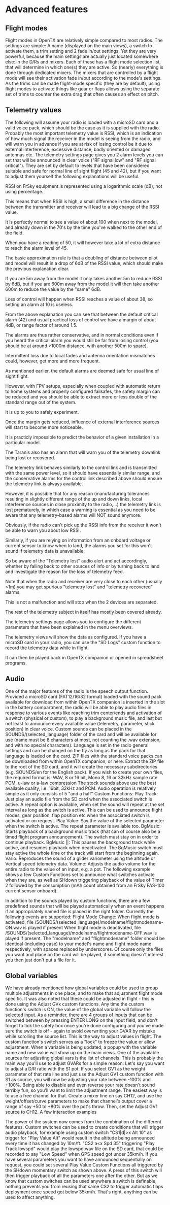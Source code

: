 # Advanced features

## Flight modes

Flight modes in OpenTX are relatively simple compared to most radios. The settings are simple: A name (displayed on the main views), a switch to activate them, a trim setting and 2 fade in/out settings. Yet they are very powerful, because the main settings are actually just located somewhere else: in the D/Rs and mixers. Each of these has a flight mode selection list, that will determine in which one(s) they are active. So (nearly) everything is done through dedicated mixers. The mixers that are controlled by a flight mode will see their activation fade in/out according to the mode's settings. As the trims can be made flight-mode specific (they are by default), using flight modes to activate things like gear or flaps allows using the separate set of trims to counter the extra drag that often causes an effect on pitch.

## Telemetry values

The following will assume your radio is loaded with a microSD card and a valid voice pack, which should be the case as it is supplied with the radio. Probably the most important telemetry value is RSSI, which is an indication of how much signal the receiver in the model is seeing from the radio, and will warn you in advance if you are at risk of losing control be it due to external interference, excessive distance, badly oriented or damaged antennas etc. The telemetry settings page gives you 2 alarm levels you can set that will be announced in clear voice ("RF signal low" and "RF signal critical"). They are set by default to levels that have been considered suitable and safe for normal line of sight flight (45 and 42), but if you want to adjust them yourself the following explanations will be useful.

RSSI on FrSky equipment is represented using a logarithmic scale (dB), not using percentage. 

This means that when RSSI is high, a small difference in the distance between the transmitter and receiver will lead to a big change of the RSSI value.

It is perfectly normal to see a value of about 100 when next to the model, and already down in the 70's by the time you've walked to the other end of the field.

When you have a reading of 50, it will however take a lot of extra distance to reach the alarm level of 45. 

The basic approximation rule is that a doubling of distance between pilot and model will result in a drop of 6dB of the RSSI value, which should make the previous explanation clear.

If you are 5m away from the model it only takes another 5m to reduce RSSI by 6dB, but if you are 600m away from the model it will then take another 600m to reduce the value by the "same" 6dB.

Loss of control will happen when RSSI reaches a value of about 38, so setting an alarm at 10 is useless.

From the above explanation you can see that between the default critical alarm (42) and usual practical loss of control we have a margin of about 4dB, or range factor of around 1.5.

The alarms are thus rather conservative, and in normal conditions even if you heard the critical alarm you would still be far from losing control (you should be at around >1000m distance, with another 500m to spare).

Intermittent loss due to local fades and antenna orientation mismatches could, however, get more and more frequent.

As mentioned earlier, the default alarms are deemed safe for usual line of sight flight.

However, with FPV setups, especially when coupled with automatic return to home systems and properly configured failsafes, the safety margin can be reduced and you should be able to extract more or less double of the standard range out of the system.

It is up to you to safely experiment.

Once the margin gets reduced, influence of external interference sources will start to become more noticeable.

It is practicly impossible to predict the behavior of a given installation in a particular model.

The Taranis also has an alarm that will warn you of the telemetry downlink being lost or recovered.

The telemetry link behaves similarly to the control link and is transmitted with the same power level, so it should have essentially similar range, and the conservative alarms for the control link described above should ensure the telemetry link is always available.

However, it is possible that for any reason (manufacturing tolerances resulting in slightly different range of the up and down links, local interference sources in close proximity to the radio,...) the telemetry link is lost prematurely, in which case a warning is essential as you need to be aware that any telemetry-based alarms will NOT sound anymore.

Obviously, if the radio can't pick up the RSSI info from the receiver it won't be able to warn you about low RSSI.

Similarly, if you are relying on information from an onboard voltage or current sensor to know when to land, the alarms you set for this won't sound if telemetry data is unavailable.

So be aware of the "Telemetry lost" audio alert and act accordingly, whether by falling back to other sources of info or by turning back to land and investigate the reason for the loss of telemetry feed.

Note that when the radio and receiver are very close to each other (usually <1m) you may get spurious "telemetry lost" and "telemetry recovered" alarms. 

This is not a malfunction and will stop when the 2 devices are separated.

The rest of the telemetry subject in itself has mostly been covered already.

The telemetry settings page allows you to configure the different parameters that have been explained in the menu overviews. 

The telemetry views will show the data as configured. If you have a microSD card in your radio, you can use the "SD Logs" custom function to record the telemetry data while in flight.

It can then be played back in OpenTX companion or opened in spreadsheet programs.

## Audio

One of the major features of the radio is the speech output function. Provided a microSD card (FAT12/16/32 format) loaded with the sound pack available for download from within OpenTX companion is inserted in the slot in the battery compartment, the radio will be able to play audio files in response to various events like reaching trim center/ends and activation of a switch (physical or custom), to play a background music file, and last but not least to announce every available value (telemetry, parameter, stick position) in clear voice. Custom sounds can be placed in the SOUNDS/(selected_language) folder of the card and will be available for use (name must be 8 characters at most, not counting the .wav extension, and with no special characters). Language is set in the radio general settings and can be changed on the fly as long as the pack for that language is loaded on the card.
ZIP files with the standard voice packs can be downloaded from within OpenTX companion, or here. Extract the ZIP file to the root of the SD card, and it will create the necessary subdirectories (e.g. SOUNDS/en for the English pack). If you wish to create your own files, the required format is:
WAV, 8 or 16 bit, Mono
8, 16 or 32kHz sample rate
PCM, u-law or a-law compression
The stock sounds above use the best available quality, i.e. 16bit, 32kHz and PCM.
Audio operation is relatively simple as it only consists of 5 "and a half" Custom Functions:
Play Track: Just play an audio file from the SD card when the associated switch is active. A repeat option is available, when set the sound will repeat at the set interval as long as the switch is active. This can be used to announce flight modes, gear position, flap position etc when the associated switch is activated or on request.
Play Value: Say the value of the selected parameter when the switch is active. The repeat parameter is available too.
BgMusic: Starts playback of a background music track (that can of course also be a timed flight program announcement). The switch must stay on in order to continue playback.
BgMusic ||: This pauses the background track while active, and resumes playback when deactivated. The BgMusic switch must stay active the whole time or the track will start from the beginning again.
Vario: Reproduces the sound of a glider variometer using the altitude or Vertical speed telemetry data.
Volume: Adjusts the audio volume for the entire radio to the value of an input, e.g. a pot.
The following example shows a few Custom Functions set to announce what switches activate when they are, as well as SHdown triggering playback of the value of Timer 2 followed by the consumption (mAh count obtained from an FrSky FAS-100 current sensor onboard).

In addition to the sounds played by custom functions, there are a few predefined sounds that will be played automatically when an event happens if an appropriately named file is placed in the right folder.
Currently the following events are supported:
Flight Mode Change:
When flight mode is activated, file /SOUNDS/(selected_language)/modelname/flightmodename-ON.wav is played if present
When flight mode is deactivated, file /SOUNDS/(selected_language)/modelname/flightmodename-OFF.wav is played if present.
The "modelname" and "flightmodename" folder should be identical (including case) to your model's name and flight mode name respectively, with spaces replaced by underscores. Of course only the files you want and place on the card will be played, if something doesn't interest you then just don't put a file for it.

## Global variables

We have already mentioned how global variables could be used to group multiple adjustments in one place, and to make that adjustment flight mode specific. It was also noted that these could be adjusted in flight - this is done using the Adjust GVx custom functions. Any time the custom function's switch is ON, the value of the global variable will follow the selected input. As a reminder, there are 4 groups of inputs that can be switched between by pressing ENTER LONG on the input field, and don't forget to tick the safety box once you're done configuring and you've made sure the switch is off - again to avoid overwriting your GVAR by mistake while scrolling the source list.
This is the way to adjust values in flight. The custom function's switch serves as a "lock" to freeze the value or allow adjustment. When a variable is being updated, a popup with the variable name and new value will show up on the main views.
One of the available sources for adjusting global vars is the list of channels. This is probably the main way you'll use to adjust GVARs for a simple reason: Let's say you want to adjust a D/R ratio with the S1 pot. If you select GV1 as the weight parameter of that rate line and just use the Adjust GV1 custom function with S1 as source, you will now be adjusting your rate between -100% and +100%. Being able to disable and even reverse your rate doesn't sound terribly fun, so you'll want to limit the adjustment range. The easiest way is to use a free channel for that. Create a mixer line on say CH12, and use the weight/offset/curve parameters to make that channel's output cover a range of say +50 to +80% over the pot's throw. Then, set the Adjust GV1 source to CH12.
A few interaction examples

The power of the system now comes from the combination of the different features. Custom switches can be used to create conditions that will trigger audio playback, for example using custom switch "CS1|d|>x Alt 10" as trigger for "Play Value Alt" would result in the altitude being announced every time it has changed by 10m/ft. "CS2 a<x Spd 35" triggering "Play Track lowspd" would play the lowspd.wav file on the SD card, that could be recorded to say "Low Speed" when GPS speed got under 35km/h. If you have several parameters you want to have announced sequentially on request, you could set several Play Value Custom Functions all triggered by the SHdown momentary switch as shown above. A press of this switch will then trigger playback of all the parameters one after the other.
But as we know that custom switches can be used anywhere a switch is definable, nothing prevents you from reusing that same CS2 to trigger automatic flaps deployment once speed got below 35km/h. That's right, anything can be used to affect anything.

